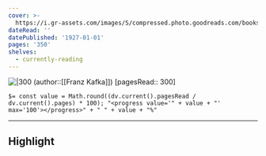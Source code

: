 ```yaml
---
cover: >-
  https://i.gr-assets.com/images/S/compressed.photo.goodreads.com/books/1478014697l/32852034.jpg
dateRead: ''
datePublished: '1927-01-01'
pages: '350'
shelves:
  - currently-reading
---
```

![|300](https://i.gr-assets.com/images/S/compressed.photo.goodreads.com/books/1478014697l/32852034.jpg)
(author::[[Franz Kafka]])
[pagesRead:: 300]

`$= const value = Math.round((dv.current().pagesRead / dv.current().pages) * 100); "<progress value='" + value + "' max='100'></progress>" + " " + value + "%"`

---
## Highlight

